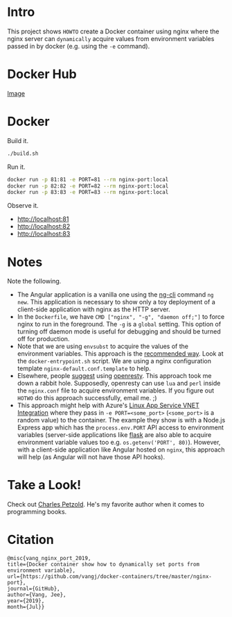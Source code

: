 # Intro

This project shows `HOWTO` create a Docker container using nginx where the nginx server can `dynamically` acquire values from environment variables passed in by docker (e.g. using the `-e` command).

# Docker Hub

[Image](https://hub.docker.com/r/vangjee/nginx-port)

# Docker

Build it.

```bash
./build.sh
```

Run it.

```bash
docker run -p 81:81 -e PORT=81 --rm nginx-port:local
docker run -p 82:82 -e PORT=82 --rm nginx-port:local
docker run -p 83:83 -e PORT=83 --rm nginx-port:local
```

Observe it.

* [http://localhost:81](http://localhost:81)
* [http://localhost:82](http://localhost:82)
* [http://localhost:83](http://localhost:83)

# Notes

Note the following.
* The Angular application is a vanilla one using the [ng-cli](https://cli.angular.io/) command `ng new`. This application is necessary to show only a toy deployment of a client-side application with nginx as the HTTP server.
* In the `Dockerfile`, we have `CMD ["nginx", "-g", "daemon off;"]` to force nginx to run in the foreground. The `-g` is a `global` setting. This option of turning off daemon mode is useful for debugging and should be turned off for production.
* Note that we are using `envsubst` to acquire the values of the environment variables. This approach is the [recommended way](http://nginx.org/en/docs/ngx_core_module.html#env). Look at the `docker-entrypoint.sh` script. We are using a nginx configuration template `nginx-default.conf.template` to help.
* Elsewhere, people [suggest](https://serverfault.com/questions/577370/how-can-i-use-environment-variables-in-nginx-conf) using [openresty](https://openresty.org/en/). This approach took me down a rabbit hole. Supposedly, openresty can use `lua` and `perl` inside the `nginx.conf` file to acquire environment variables. If you figure out `HOTWO` do this approach successfully, email me. ;)
* This approach might help with Azure's [Linux App Service VNET Integration](https://github.com/Azure/app-service-linux-docs/blob/master/app_service_linux_vnet_integration.md) where they pass in `-e PORT=<some_port>` (`<some_port>` is a random value) to the container. The example they show is with a Node.js Express app which has the `process.env.PORT` API access to environment variables (server-side applications like [flask](http://flask.pocoo.org/) are also able to acquire environment variable values too e.g. `os.getenv('PORT', 80)`). However, with a client-side application like Angular hosted on `nginx`, this approach will help (as Angular will not have those API hooks).

# Take a Look!

Check out [Charles Petzold](https://en.wikipedia.org/wiki/Charles_Petzold). He's my favorite author when it comes to programming books.

# Citation

```
@misc{vang_nginx_port_2019, 
title={Docker container show how to dynamically set ports from environment variable}, 
url={https://github.com/vangj/docker-containers/tree/master/nginx-port}, 
journal={GitHub},
author={Vang, Jee}, 
year={2019}, 
month={Jul}}
```
